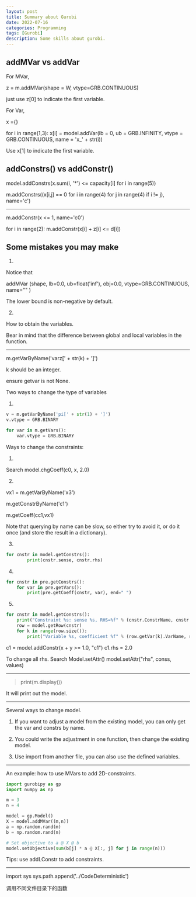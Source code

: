 ```yaml
---
layout: post
title: Summary about Gurobi
date: 2022-07-16
categories: Programming
tags: [Gurobi]
description: Some skills about gurobi.
---
```


## addMVar vs addVar

For MVar, 

z = m.addMVar(shape = W, vtype=GRB.CONTINUOUS)

just use z[0] to indicate the first variable.

For Var,

x ={}

for i in range(1,3):
    x[i] = model.addVar(lb = 0, ub = GRB.INFINITY, vtype = GRB.CONTINUOUS, name = 'x_' + str(i))

Use x[1] to indicate the first variable.

## addConstrs() vs addConstr()

model.addConstrs(x.sum(i, '*') <= capacity[i] for i in range(5))

m.addConstrs((x[i,j] == 0 for i in range(4)
                            for j in range(4)
                            if i != j), name='c')

----------------------------------------------

m.addConstr(x <= 1, name='c0')

for i in range(2):
        m.addConstr(x[i] + z[i] <= d[i])


## Some mistakes you may make

1.
Notice that 

addMVar (shape, lb=0.0, ub=float('inf'), obj=0.0, vtype=GRB.CONTINUOUS, name="" )

The lower bound is non-negative by default.

2.
How to obtain the variables.

Bear in mind that the difference between global and local variables in the function.

----------------

m.getVarByName('varz[' + str(k) + ']')

k should be an integer.

ensure getvar is not None.

Two ways to change the type of variables

1. 
```python
v = m.getVarByName('pi[' + str(1) + ']')
v.vtype = GRB.BINARY
```

```python
for var in m.getVars():
    var.vtype = GRB.BINARY
```

Ways to change the constraints:

1.
Search model.chgCoeff(c0, x, 2.0)

2. 
vx1 = m.getVarByName('x3')

m.getConstrByName('c1')

m.getCoeff(cc1,vx1)

Note that querying by name can be slow, so either try to avoid it, or do it once (and store the result in a dictionary).

3.  
```python
for cnstr in model.getConstrs():
        print(cnstr.sense, cnstr.rhs)
```

4. 
```python 
for cnstr in pre.getConstrs():
    for var in pre.getVars():
        print(pre.getCoeff(cnstr, var), end=" ")
```

5. 
```python   
for cnstr in model.getConstrs():
    print("Constraint %s: sense %s, RHS=%f" % (cnstr.ConstrName, cnstr.Sense, cnstr.RHS))
    row = model.getRow(cnstr)
    for k in range(row.size()):
        print("Variable %s, coefficient %f" % (row.getVar(k).VarName, row.getCoeff(k))
```

c1 = model.addConstr(x + y >= 1.0, "c1")
c1.rhs = 2.0

To change all rhs. Search Model.setAttr()
model.setAttr("rhs", conss, values)

----------------------------------
> print(m.display()) 

It will print out the model.


----------------------------------
Several ways to change model.

1. If you want to adjust a model from the existing model, you can only get the var and constrs by name.

2. You could write the adjustment in one function, then change the existing model.

3. Use import from another file, you can also use the defined variables.


---------------------------------
An example: how to use MVars to add 2D-constraints.

```python
import gurobipy as gp
import numpy as np

m = 3
n = 4

model = gp.Model()
X = model.addMVar((m,n))
a = np.random.rand(m)
b = np.random.rand(n)

# Set objective to a @ X @ b
model.setObjective(sum(b[j] * a @ X[:, j] for j in range(n)))
```

Tips: use addLConstr to add constraints. 

--------------------------------

import sys
sys.path.append('../CodeDeterministic')

调用不同文件目录下的函数